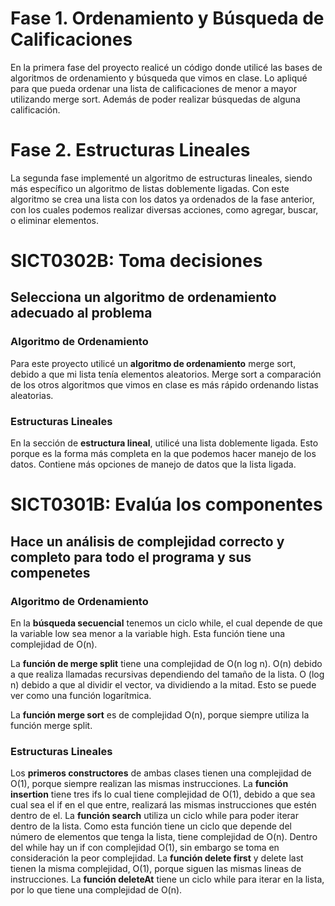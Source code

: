 # Fase 1. Ordenamiento y Búsqueda de Calificaciones
En la primera fase del proyecto realicé un código donde utilicé las bases de algoritmos de ordenamiento y búsqueda que vimos en clase.
Lo apliqué para que pueda ordenar una lista de calificaciones de menor a mayor utilizando merge sort. Además de poder realizar búsquedas de alguna calificación.

# Fase 2. Estructuras Lineales
La segunda fase implementé un algoritmo de estructuras lineales, siendo más específico un algoritmo de listas doblemente ligadas. 
Con este algoritmo se crea una lista con los datos ya ordenados de la fase anterior, con los cuales podemos realizar diversas acciones, como agregar, buscar, o eliminar elementos. 

# SICT0302B: Toma decisiones
## Selecciona un algoritmo de ordenamiento adecuado al problema
### Algoritmo de Ordenamiento
Para este proyecto utilicé un **algoritmo de ordenamiento** merge sort, debido a que mi lista tenía elementos aleatorios. 
Merge sort a comparación de los otros algoritmos que vimos en clase es más rápido ordenando listas aleatorias.

### Estructuras Lineales
En la sección de **estructura lineal**, utilicé una lista doblemente ligada. Esto porque es la forma más completa en la que podemos hacer manejo de los datos. 
Contiene más opciones de manejo de datos que la lista ligada. 

# SICT0301B: Evalúa los componentes
## Hace un análisis de complejidad correcto y completo para todo el programa y sus compenetes

### Algoritmo de Ordenamiento
En la **búsqueda secuencial** tenemos un ciclo while, el cual depende de que la variable low sea menor a la variable high. Esta función tiene una complejidad de O(n).

La **función de merge split** tiene una complejidad de O(n log n). O(n) debido a que realiza llamadas recursivas dependiendo del tamaño de la lista.
O (log n) debido a que al dividir el vector, va dividiendo a la mitad. Esto se puede ver como una función logarítmica.

La **función merge sort** es de complejidad O(n), porque siempre utiliza la función merge split.

### Estructuras Lineales
Los **primeros constructores** de ambas clases tienen una complejidad de O(1), porque siempre realizan las mismas instrucciones.
La **función insertion** tiene tres ifs lo cual tiene complejidad de O(1), debido a que sea cual sea el if en el que entre, realizará las mismas instrucciones que estén dentro de el.
La **función search** utiliza un ciclo while para poder iterar dentro de la lista. Como esta función tiene un ciclo que depende del número de elementos que tenga la lista,
tiene complejidad de O(n). Dentro del while hay un if con complejidad O(1), sin embargo se toma en consideración la peor complejidad.
La **función delete first** y delete last tienen la misma complejidad, O(1), porque siguen las mismas lineas de instrucciones.
La **función deleteAt** tiene un ciclo while para iterar en la lista, por lo que tiene una complejidad de O(n). 
